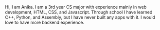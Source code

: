 Hi, I am Anika. I am a 3rd year CS major with experience mainly in web development, HTML, CSS, and Javascript. Through school I have learned C++, Python, and Assembly, but I have never built any apps with it. I would love to have more backend experience.
